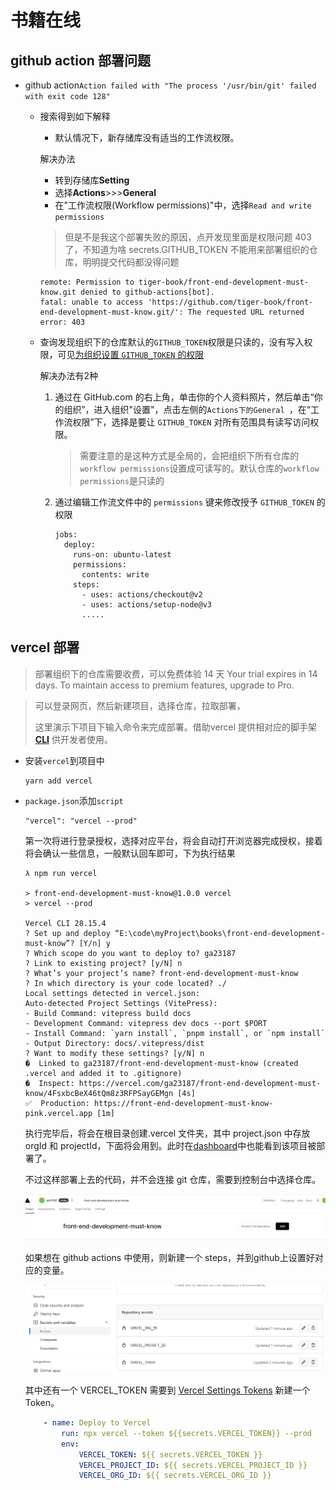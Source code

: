 # 书籍在线

## github action 部署问题

- github action`Action failed with "The process '/usr/bin/git' failed with exit code 128"`
  
  - 搜索得到如下解释
    
    - 默认情况下，新存储库没有适当的工作流权限。
    
    解决办法
    
    - 转到存储库**Setting**
    - 选择**Actions**>>>**General**
    - 在"工作流权限(Workflow permissions)"中，选择`Read and write permissions`
    
    > 但是不是我这个部署失败的原因，点开发现里面是权限问题 403 了，不知道为啥 secrets.GITHUB_TOKEN 不能用来部署组织的仓库，明明提交代码都没得问题
    ```
    remote: Permission to tiger-book/front-end-development-must-know.git denied to github-actions[bot].
    fatal: unable to access 'https://github.com/tiger-book/front-end-development-must-know.git/': The requested URL returned error: 403
    ```
    
  - 查询发现组织下的仓库默认的`GITHUB_TOKEN`权限是只读的，没有写入权限，可见[为组织设置 `GITHUB_TOKEN` 的权限](https://docs.github.com/zh/enterprise-cloud@latest/organizations/managing-organization-settings/disabling-or-limiting-github-actions-for-your-organization#restrictions-and-behaviors-for-the-source-repository)
  
    解决办法有2种
  
    1. 通过在 GitHub.com 的右上角，单击你的个人资料照片，然后单击“你的组织”，进入组织"设置"，点击左侧的`Actions下的General `，在“工作流权限”下，选择是要让 `GITHUB_TOKEN` 对所有范围具有读写访问权限。
    
       > 需要注意的是这种方式是全局的，会把组织下所有仓库的`workflow permissions`设置成可读写的。默认仓库的`workflow permissions`是只读的
    
    2. 通过编辑工作流文件中的 `permissions` 键来修改授予 `GITHUB_TOKEN` 的权限
    
       ```
       jobs:
         deploy:
           runs-on: ubuntu-latest
           permissions:
             contents: write
           steps:
             - uses: actions/checkout@v2
             - uses: actions/setup-node@v3
             .....
       ```
    
       

## vercel 部署

> 部署组织下的仓库需要收费，可以免费体验 14 天
> Your trial expires in 14 days. To maintain access to premium features, upgrade to Pro.

> 可以登录网页，然后新建项目，选择仓库，拉取部署，
>
> 这里演示下项目下输入命令来完成部署。借助vercel 提供相对应的脚手架 **[CLI](https://vercel.com/docs/cli)** 供开发者使用。

- 安装`vercel`到项目中

  ```
  yarn add vercel
  ```

- `package.json`添加`script`

  ```
  "vercel": "vercel --prod"
  ```

  第一次将进行登录授权，选择对应平台，将会自动打开浏览器完成授权，接着将会确认一些信息，一般默认回车即可，下为执行结果

  ```
  λ npm run vercel
  
  > front-end-development-must-know@1.0.0 vercel
  > vercel --prod
  
  Vercel CLI 28.15.4
  ? Set up and deploy “E:\code\myProject\books\front-end-development-must-know”? [Y/n] y
  ? Which scope do you want to deploy to? ga23187
  ? Link to existing project? [y/N] n
  ? What’s your project’s name? front-end-development-must-know
  ? In which directory is your code located? ./
  Local settings detected in vercel.json:
  Auto-detected Project Settings (VitePress):
  - Build Command: vitepress build docs
  - Development Command: vitepress dev docs --port $PORT
  - Install Command: `yarn install`, `pnpm install`, or `npm install`
  - Output Directory: docs/.vitepress/dist
  ? Want to modify these settings? [y/N] n
  �  Linked to ga23187/front-end-development-must-know (created .vercel and added it to .gitignore)
  �  Inspect: https://vercel.com/ga23187/front-end-development-must-know/4FsxbcBeX46tQm8z3RFPSayGEMgn [4s]
  ✅  Production: https://front-end-development-must-know-pink.vercel.app [1m]
  ```

  执行完毕后，将会在根目录创建.vercel 文件夹，其中 project.json 中存放 orgId 和 projectId，下面将会用到。此时在[dashboard](https://vercel.com/dashboard)中也能看到该项目被部署了。

  不过这样部署上去的代码，并不会连接 git 仓库，需要到控制台中选择仓库。

  ![image-20230214205102407](images/image-20230214205102407.png)

  如果想在 github actions 中使用，则新建一个 steps，并到github上设置好对应的变量。

  ![image-20230214210020738](images/image-20230214210020738.png)

  其中还有一个 VERCEL_TOKEN 需要到 [Vercel Settings Tokens](https://vercel.com/account/tokens) 新建一个 Token。

  ```yaml
      - name: Deploy to Vercel
          run: npx vercel --token ${{secrets.VERCEL_TOKEN}} --prod
          env:
              VERCEL_TOKEN: ${{ secrets.VERCEL_TOKEN }}
              VERCEL_PROJECT_ID: ${{ secrets.VERCEL_PROJECT_ID }}
              VERCEL_ORG_ID: ${{ secrets.VERCEL_ORG_ID }}
  ```

